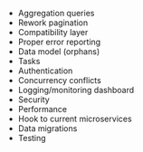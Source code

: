   - Aggregation queries
  - Rework pagination
  - Compatibility layer
  - Proper error reporting
  - Data model (orphans)
  - Tasks
  - Authentication
  - Concurrency conflicts
  - Logging/monitoring dashboard
  - Security
  - Performance
  - Hook to current microservices
  - Data migrations
  - Testing

